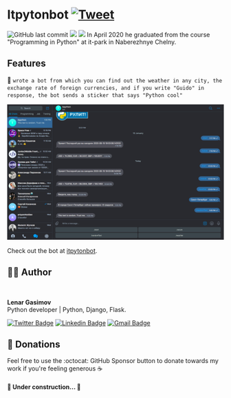 # Itpytonbot [![Tweet](https://img.shields.io/twitter/url/http/shields.io.svg?style=social)](https://twitter.com/intent/tweet?&url=https://github.com/lenargasimov/stickerbot&via=lenargasimov&hashtags=python,bot,telegram,developers)

![GitHub last commit](https://img.shields.io/github/last-commit/lenargasimov/stickerbot?style=plastic)
![](https://img.shields.io/github/forks/lenargasimov/stickerbot.svg)
![](https://img.shields.io/github/stars/lenargasimov/stickerbot.svg)
In April 2020 he graduated from the course "Programming in Python" at it-park in Naberezhnye Chelny.

## Features

🔮 `wrote a bot from which you can find out the weather in any city, the exchange rate of foreign currencies, and if
you write "Guido" in response, the bot sends a sticker that says "Python cool"`

![bot](bot.png)

Check out the bot at [itpytonbot](https://t.me/itpytonbot).

## 👨‍💻 Author

<img style="border-radius: 50%" src="https://github.com/lenargasimov.png" width="100px;" alt=""/>
<br>
  
<p>
<b>Lenar Gasimov</b><br>Python developer | Python, Django, Flask.</p>


[![Twitter Badge](https://img.shields.io/badge/-@lenargasimov-1ca0f1?style=flat-square&labelColor=1ca0f1&logo=twitter&logoColor=white&link=https://twitter.com/lenargasimov)](https://twitter.com/lenargasimov) [![Linkedin Badge](https://img.shields.io/badge/-lenargasimov-blue?style=flat-square&logo=Linkedin&logoColor=white&link=https://www.linkedin.com/in/lenargasimov/)](https://www.linkedin.com/in/lenargasimov/)
[![Gmail Badge](https://img.shields.io/badge/-lenargasimovdev@gmail.com-c14438?style=flat-square&logo=Gmail&logoColor=white&link=mailto:lenargasimovdev@gmail.com)](mailto:lenargasimovdev@gmail.com)


## 💸 Donations

Feel free to use the :octocat: GitHub Sponsor button to donate towards my work if you're feeling generous ☕️

<h4>

🚧 Under construction... 🚧

</h4>